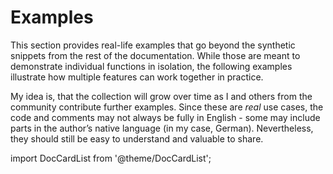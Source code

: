 # Examples

This section provides real-life examples that go beyond the synthetic snippets from the rest of the documentation. 
While those are meant to demonstrate individual functions in isolation, the following examples illustrate how multiple 
features can work together in practice.  

My idea is, that the collection will grow over time as I and others from the community contribute further examples. 
Since these are _real_ use cases, the code and comments may not always be fully in English - some may include parts in 
the author’s native language (in my case, German). Nevertheless, they should still be easy to understand and valuable 
to share.

import DocCardList from '@theme/DocCardList';

<DocCardList />